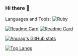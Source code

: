 ### Hi there 👋

<!--
**fizzy-fifs/fizzy-fifs** is a ✨ _special_ ✨ repository because its `README.md` (this file) appears on your GitHub profile.

Here are some ideas to get you started:

- 🔭 I’m currently working on ...
- 🌱 I’m currently learning ...
- 👯 I’m looking to collaborate on ...
- 🤔 I’m looking for help with ...
- 💬 Ask me about ...
- 📫 How to reach me: ...
- 😄 Pronouns: ...
- ⚡ Fun fact: ...
-->

Languages and Tools:
![Ruby](https://cdn.svgporn.com/logos/ruby.svg)

[![Readme Card](https://github-readme-stats.vercel.app/api/pin/?username=fizzy-fifs&repo=bazaar-client&show_icons=true&theme=tokyonight)](https://github.com/fizzy-fifs/bazaar-client) [![Readme Card](https://github-readme-stats.vercel.app/api/pin/?username=fizzy-fifs&repo=bazaar-server&show_icons=true&theme=tokyonight)](https://github.com/fizzy-fifs/bazaar-server)


[![Anurag's GitHub stats](https://github-readme-stats.vercel.app/api?username=fizzy-fifs&count_private=true&show_icons=true&theme=tokyonight)](https://github.com/anuraghazra/github-readme-stats)


[![Top Langs](https://github-readme-stats.vercel.app/api/top-langs/?username=fizzy-fifs&langs_count=10&layout=compact&theme=tokyonight)](https://github.com/anuraghazra/github-readme-stats)
